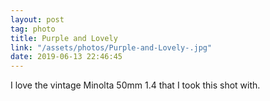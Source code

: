 ```yaml
---
layout: post
tag: photo
title: Purple and Lovely 
link: "/assets/photos/Purple-and-Lovely-.jpg"
date: 2019-06-13 22:46:45
---
```

I love the vintage Minolta 50mm 1.4 that I took this shot with. 